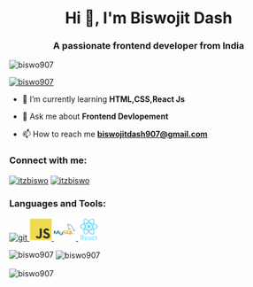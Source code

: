 <h1 align="center">Hi 👋, I'm Biswojit Dash</h1>
<h3 align="center">A passionate frontend developer from India</h3>

<p align="left"> <img src="https://komarev.com/ghpvc/?username=biswo907&label=Profile%20views&color=0e75b6&style=flat" alt="biswo907" /> </p>

<p align="left"> <a href="https://github.com/ryo-ma/github-profile-trophy"><img src="https://github-profile-trophy.vercel.app/?username=biswo907" alt="biswo907" /></a> </p>

- 🌱 I’m currently learning **HTML,CSS,React Js**

- 💬 Ask me about **Frontend Devlopement**

- 📫 How to reach me **biswojitdash907@gmail.com**

<h3 align="left">Connect with me:</h3>
<p align="left">
<a href="https://fb.com/itzbiswo" target="_blank"><img align="center" src="https://raw.githubusercontent.com/rahuldkjain/github-profile-readme-generator/master/src/images/icons/Social/facebook.svg" alt="itzbiswo" height="30" width="40" /></a>
<a href="https://instagram.com/itzbiswo" target="_blank"><img align="center" src="https://raw.githubusercontent.com/rahuldkjain/github-profile-readme-generator/master/src/images/icons/Social/instagram.svg" alt="itzbiswo" height="30" width="40" /></a>
</p>

<h3 align="left">Languages and Tools:</h3>
<p align="left"> <a href="https://git-scm.com/" target="_blank" rel="noreferrer"> <img src="https://www.vectorlogo.zone/logos/git-scm/git-scm-icon.svg" alt="git" width="40" height="40"/> </a> <a href="https://developer.mozilla.org/en-US/docs/Web/JavaScript" target="_blank" rel="noreferrer"> <img src="https://raw.githubusercontent.com/devicons/devicon/master/icons/javascript/javascript-original.svg" alt="javascript" width="40" height="40"/> </a> <a href="https://www.mysql.com/" target="_blank" rel="noreferrer"> <img src="https://raw.githubusercontent.com/devicons/devicon/master/icons/mysql/mysql-original-wordmark.svg" alt="mysql" width="40" height="40"/> </a> <a href="https://reactjs.org/" target="_blank" rel="noreferrer"> <img src="https://raw.githubusercontent.com/devicons/devicon/master/icons/react/react-original-wordmark.svg" alt="react" width="40" height="40"/> </a> </p>

<p><img align="left" src="https://github-readme-stats.vercel.app/api/top-langs?username=biswo907&show_icons=true&locale=en&layout=compact" alt="biswo907" /></p>

<p>&nbsp;<img align="center" src="https://github-readme-stats.vercel.app/api?username=biswo907&show_icons=true&locale=en" alt="biswo907" /></p>

<p><img align="center" src="https://github-readme-streak-stats.herokuapp.com/?user=biswo907&" alt="biswo907" /></p>

